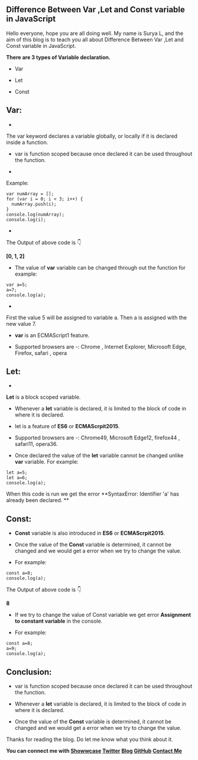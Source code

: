 ## Difference Between Var ,Let and Const variable in JavaScript

Hello everyone, hope you are all doing well. My name is Surya L, and the aim of this blog is to teach you all about Difference Between Var ,Let and Const variable in JavaScript.

**There are 3 types of Variable declaration.**

- Var

- Let

- Const

## Var:

- 
The var keyword declares a variable globally, or locally if it is declared inside a function.  

- var is function scoped because once declared it can be used throughout the 
function.


- 
Example:
```
var numArray = [];
for (var i = 0; i < 3; i++) {
  numArray.push(i);
}
console.log(numArray);
console.log(i);
```

- 
The Output of above code is 👇

**[0, 1, 2]**


- The value of **var** variable can be changed through out the function
for example:
```
var a=5;
a=7;
console.log(a);
```

- 
First the value 5 will be assigned to variable a. Then a is assigned with the new value 7.

- **var** is an ECMAScript1 feature.

- Supported browsers are -: Chrome , Internet Explorer, Microsoft Edge, Firefox, safari , opera


## Let:

- 
**Let** is a block scoped variable.

- Whenever a **let** variable is declared, it is limited to the block of code in where it is declared.

- let is a feature of **ES6** or **ECMAScrpit2015**.

- Supported browsers are -: Chrome49, Microsoft Edge12, firefox44 , safari11, opera36.

- Once declared the value of the **let** variable cannot be changed unlike **var** variable.
For example:
```
let a=5;
let a=6;
console.log(a);
```
When this code is run we get the error **SyntaxError: Identifier 'a' has already been declared.
**

## Const:


- **Const** variable is also introduced in **ES6** or **ECMAScrpit2015**.

- Once the value of the **Const** variable is determined, it cannot be changed and we would get a error when we try to change the value.

- For example:
```
const a=8;
console.log(a);
```
The Output of above code is 👇

**8**


- If we try to change the value of Const variable we get error
**Assignment to constant variable** in the console.

- For example:
```
const a=8;
a=9;
console.log(a);
```
## Conclusion:

- var is function scoped because once declared it can be used throughout the function.

- Whenever a **let** variable is declared, it is limited to the block of code in where it is declared.

- Once the value of the **Const** variable is determined, it cannot be changed and we would get a error when we try to change the value.

Thanks for reading the blog. Do let me know what you think about it.

**You can connect me with <a href="https://www.showwcase.com/suryal8991">Showwcase</a>
<a href="https://twitter.com/SURYA_L1998">Twitter</a>
<a href="https://blog.surya-l.com/">Blog</a>
<a href="https://github.com/Surya8991">GitHub</a>
<a href="mailto:contact@surya-l.com">Contact Me</a>**






